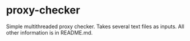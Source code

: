 # proxy-checker
Simple multithreaded proxy checker. Takes several text files as inputs. All other information is in README.md.
